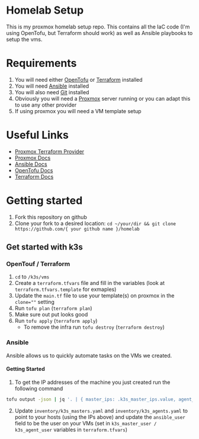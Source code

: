 # Homelab Setup
This is my proxmox homelab setup repo. This contains all the IaC code (I'm using OpenTofu, but Terraform should work) as well 
as Ansible playbooks to setup the vms. 

# Requirements
1. You will need either [OpenTofu](https://opentofu.org/docs/intro/install/) or [Terraform](https://developer.hashicorp.com/terraform/install) installed
2. You will need [Ansible](https://docs.ansible.com/ansible/latest/installation_guide/intro_installation.html) installed
3. You will also need [Git](https://git-scm.com/downloads) installed
4. Obviously you will need a [Proxmox](https://www.proxmox.com/en/proxmox-virtual-environment/get-started) server running or you can adapt this to use any other provider
5. If using proxmox you will need a VM template setup

# Useful Links
- [Proxmox Terraform Provider](https://registry.terraform.io/providers/Telmate/proxmox/latest/docs)
- [Proxmox Docs](https://pve.proxmox.com/pve-docs/)
- [Ansible Docs](https://docs.ansible.com/ansible/latest/getting_started/index.html)
- [OpenTofu Docs](https://opentofu.org/docs/intro/)
- [Terraform Docs](https://developer.hashicorp.com/terraform/docs)

# Getting started
1. Fork this repository on github
2. Clone your fork to a desired location: `cd ~/your/dir && git clone https://github.com/{ your github name }/homelab`

## Get started with k3s

### OpenTouf / Terraform
1. `cd` to `/k3s/vms`
2. Create a `terraform.tfvars` file and fill in the variables (look at `terraform.tfvars.template` for exmaples)
3. Update the `main.tf` file to use your template(s) on proxmox in the `clone=""` setting 
4. Run `tofu plan` (`terraform plan`)
5. Make sure out put looks good
6. Run `tofu apply` (`terraform apply`)
    - To remove the infra run `tofu destroy` (`terraform destroy`)

### Ansible
Ansible allows us to quickly automate tasks on the VMs we created.

#### Getting Started

1. To get the IP addresses of the machine you just created run the following command

```bash
tofu output -json | jq '. | { master_ips: .k3s_master_ips.value, agent_ips: .k3s_agent_ips.value}'
```

2. Update `inventory/k3s_masters.yaml` and `inventory/k3s_agents.yaml` to point to your hosts (using the IPs above) 
and update the `ansible_user` field to be the user on your VMs (set in `k3s_master_user / k3s_agent_user` variables in `terraform.tfvars`)
